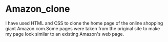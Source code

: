 # Amazon_clone
I have used HTML and CSS to clone the home page of the online shopping giant Amazon.com.Some pages were taken from the original site to make my page look similar to an existing Amazon's web page.
